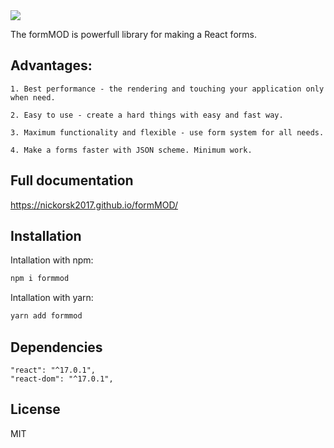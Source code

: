<img src="https://nickorsk2017.github.io/formMOD/public/formModLogo.svg">

The formMOD is powerfull library for making a React forms.

## Advantages:

    1. Best performance - the rendering and touching your application only when need.

    2. Easy to use - create a hard things with easy and fast way.

    3. Maximum functionality and flexible - use form system for all needs.
    
    4. Make a forms faster with JSON scheme. Minimum work.

## Full documentation

https://nickorsk2017.github.io/formMOD/

## Installation

Intallation with npm:
```bash
npm i formmod
```

Intallation with yarn:
```bash
yarn add formmod
```
## Dependencies
    "react": "^17.0.1",
    "react-dom": "^17.0.1",

## License

MIT
